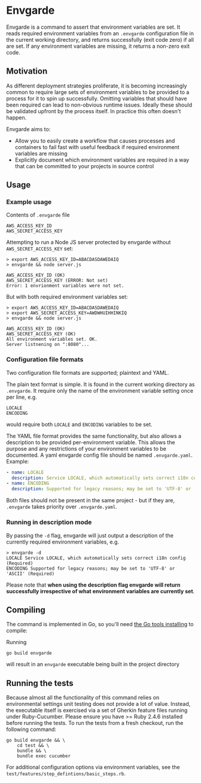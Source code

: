 # Envgarde

Envgarde is a command to assert that environment variables are set. It reads required environment variables from an `.envgarde` configuration file in the current working directory, and returns successfully (exit code zero) if all are set. If any environment variables are missing, it returns a non-zero exit code.

## Motivation

As different deployment strategies proliferate, it is becoming increasingly common to require large sets of environment variables to be provided to a process for it to spin up successfully. Omitting variables that should have been required can lead to non-obvious runtime issues. Ideally these should be validated upfront by the process itself. In practice this often doesn't happen.

Envgarde aims to:

* Allow you to easily create a workflow that causes processes and containers to fail fast with useful feedback if required environment variables are missing
* Explicitly document which environment variables are required in a way that can be committed to your projects in source control


## Usage

### Example usage

Contents of `.envgarde` file
```
AWS_ACCESS_KEY_ID
AWS_SECRET_ACCESS_KEY
```

Attempting to run a Node JS server protected by envgarde without `AWS_SECRET_ACCESS_KEY` set:

```
> export AWS_ACCESS_KEY_ID=ABACDASDAWEDAIQ
> envgarde && node server.js

AWS_ACCESS_KEY_ID (OK)
AWS_SECRET_ACCESS_KEY (ERROR: Not set)
Error: 1 envrionment variables were not set.
```

But with both required environment variables set:

```
> export AWS_ACCESS_KEY_ID=ABACDASDAWEDAIQ
> export AWS_SECRET_ACCESS_KEY=AWDWHUIHHINKIQ
> envgarde && node server.js

AWS_ACCESS_KEY_ID (OK)
AWS_SECRET_ACCESS_KEY (OK)
All environment variables set. OK.
Server listnening on ":8080"...
```

### Configuration file formats

Two configuration file formats are supported; plaintext and YAML.

The plain text format is simple. It is found in the current working directory as `.envgarde`. It require only the name of the environment variable setting once per line, e.g.

```
LOCALE
ENCODING
```

would require both `LOCALE` and `ENCODING` variables to be set.

The YAML file format provides the same functionality, but also allows a description to be provided per-environment variable. This allows the purpose and any restrictions of your environment variables to be documented. A yaml envgarde config file should be named `.envgarde.yaml`. Example:

```yaml
- name: LOCALE
  description: Service LOCALE, which automatically sets correct i18n config
- name: ENCODING
  description: Supported for legacy reasons; may be set to 'UTF-8' or 'ASCII' 
```

Both files should not be present in the same project - but if they are, `.envgarde` takes priority over `.envgarde.yaml`.

### Running in description mode

By passing the `-d` flag, envgarde will just output a description of the currently required environment variables, e.g.

```
> envgarde -d
LOCALE Service LOCALE, which automatically sets correct i18n config (Required)
ENCODING Supported for legacy reasons; may be set to 'UTF-8' or 'ASCII' (Required)
```

Please note that **when using the description flag envgarde will return successfully irrespective of what environment variables are currently set**.

## Compiling

The command is implemented in Go, so you'll need [the Go tools installing](https://golang.org/doc/install#install) to compile:

Running

```
go build envgarde
```

will result in an `envgarde` executable being built in the project directory

## Running the tests

Because almost all the functionality of this command relies on environmental settings unit testing does not provide a lot of value. Instead, the executable itself is exercised via a set of Gherkin feature files running under Ruby-Cucumber. Please ensure you have >= Ruby 2.4.6 installed before running the tests. To run the tests from a fresh checkout, run the following command:

```
go build envgarde && \
    cd test && \
    bundle && \
    bundle exec cucumber
```

For additional configuration options via environment variables, see the `test/features/step_defintions/basic_steps.rb`.
